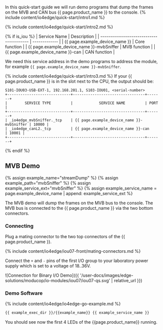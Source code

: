 In this quick-start guide we will run demo programs that dump the frames on the MVB and CAN bus {{ page.product_name }} to the console.
{% include content/io4edge/quick-start/intro1.md %}

{% include content/io4edge/quick-start/intro2.md %}

{% if is_iou %}
| Service Name                              | Description   |
| ----------------------------------------- | ------------- |
| {{ page.example_device_name }}            | Core function |
| {{ page.example_device_name }}-mvbSniffer | MVB function  |
| {{ page.example_device_name }}-can        | CAN function  |

We need this service address in the demo programs to address the module, for example `{{ page.example_device_name }}-mvbSniffer`.

{% include content/io4edge/quick-start/intro3.md %}
If your {{ page.product_name }} is in the slot next to the CPU, the output should be:
```
S101-IOU03-USB-EXT-1, 192.168.201.1, S103-IOU01, <serial-number>
+-----------------------------+---------------------------------+-------+
|        SERVICE TYPE         |            SERVICE NAME         | PORT  |
+-----------------------------+---------------------------------+-------+
| _io4edge_mvbSniffer._tcp    | {{ page.example_device_name }}-mvbSniffer | 10000 |
| _io4edge_canL2._tcp         | {{ page.example_device_name }}-can        | 10001 |
+-----------------------------+---------------------------------+-------+
```
{% endif %}

## MVB Demo

{% assign example_name="streamDump" %}
{% assign example_path="mvbSniffer" %}
{% assign example_service_ext="mvbSniffer" %}
{% assign example_service_name = page.example_device_name | append: example_service_ext %}

The MVB demo will dump the frames on the MVB bus to the console. The MVB bus is connected to the {{ page.product_name }} via the two bottom connectors.

### Connecting

Plug a mating connector to the two top connectors of the {{ page.product_name }}.

{% include content/io4edge/iou07-front/mating-connectors.md %}

Connect the `+` and `-` pins of the first I/O group to your laboratory power supply which is set to a voltage of 18..36V.

![Connection for Binary I/O Demo]({{ '/user-docs/images/edge-solutions/moducop/io-modules/iou07/iou07-qs.svg' | relative_url }})

### Demo Software
{% include content/io4edge/io4edge-go-example.md %}

```bash
{{ example_exec_dir }}/{{example_name}} {{ example_service_name }}
```

You should see now the first 4 LEDs of the {{page.product_name}} running.
